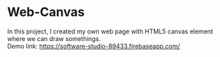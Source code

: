 # Web-Canvas
In this project, I created my own web page with HTML5 canvas element where we can draw somethings.  
Demo link:  https://software-studio-89433.firebaseapp.com/
